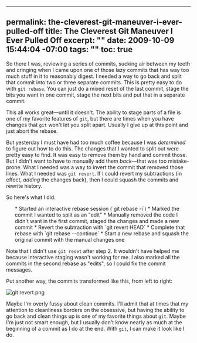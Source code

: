 ----- 
permalink: the-cleverest-git-maneuver-i-ever-pulled-off
title: The Cleverest Git Maneuver I Ever Pulled Off
excerpt: ""
date: 2009-10-09 15:44:04 -07:00
tags: ""
toc: true
-----
So there I was, reviewing a series of commits, sucking air between my teeth and cringing when I came upon one of those lazy commits that has way too much stuff in it to reasonably digest. I needed a way to go back and split that commit into two or three separate commits. This is pretty easy to do with `git rebase`. You can just do a mixed reset of the last commit, stage the bits you want in one commit, stage the next bits and put that in a separate commit.

This all works great—until it doesn't. The ability to stage parts of a file is one of my favorite features of `git`, but there are times when you have changes that `git` won't let you split apart. Usually I give up at this point and just abort the rebase. 

But yesterday I must have had too much coffee because I was _determined_ to figure out how to do this. The changes that I wanted to split out were pretty easy to find. It was easy to remove them by hand and commit those. But I didn't want to have to manually add them _back_—that was too mistake-prone. What I needed was a way to invert the commit that removed those lines. What I needed was `git revert`. If I could revert my subtractions (in effect, _adding_ the changes back), then I could squash the commits and rewrite history.

So here's what I did:
<ol>
*  Started an interactive rebase session (`git rebase -i`)
*  Marked the commit I wanted to split as an "edit"
*  Manually removed the code I didn't want in the first commit, staged the changes and made a new commit
*  Revert the subtraction with `git revert HEAD`
*  Complete that rebase with `git rebase --continue`
*  Start a new rebase and squash the original commit with the manual changes one
</ol>

Note that I didn't use `git reset` after step 2. It wouldn't have helped me because interactive staging wasn't working for me. I also marked all the commits in the second rebase as "edits", so I could fix the commit messages.

Put another way, the commits transformed like this, from left to right:

![git revert.png](/images/2009/10/git-revert.png)

Maybe I'm overly fussy about clean commits. I'll admit that at times that my attention to cleanliness borders on the obsessive, but having the ability to go back and clean things up is one of my favorite things about `git`. Maybe I'm just not smart enough, but I usually don't know nearly as much at the beginning of a commit as I do at the end. With `git`, I can make it look like I do.
